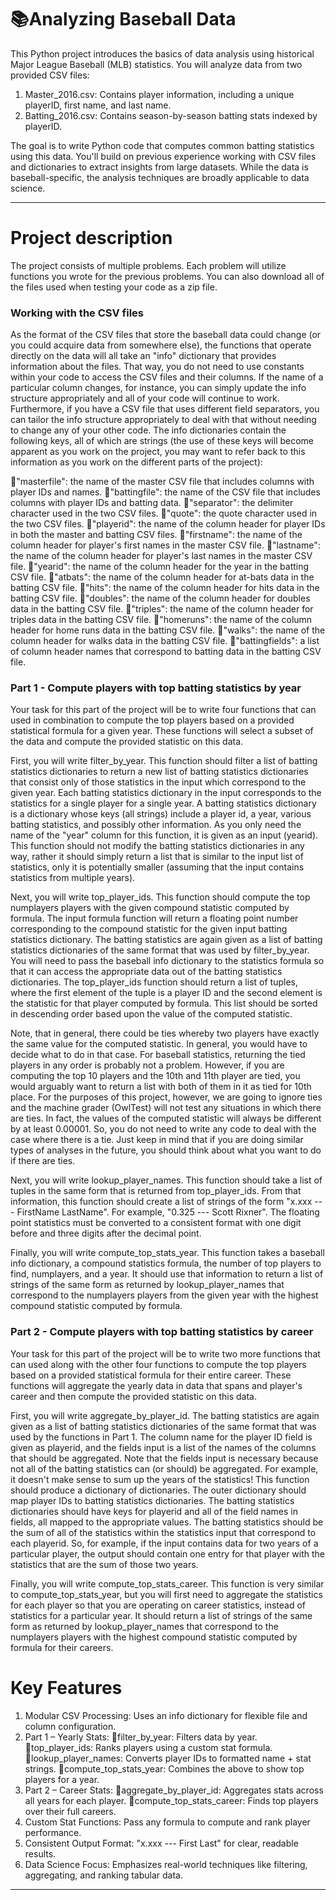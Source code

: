 # 📚Analyzing Baseball Data 

This Python project introduces the basics of data analysis using historical Major League Baseball (MLB) statistics.
You will analyze data from two provided CSV files:
1. Master_2016.csv: Contains player information, including a unique playerID, first name, and last name.
2. Batting_2016.csv: Contains season-by-season batting stats indexed by playerID.

The goal is to write Python code that computes common batting statistics using this data. You'll build on previous experience working with CSV files and dictionaries to extract insights from large datasets. While the data is baseball-specific, the analysis techniques are broadly applicable to data science.

--------

# Project description
The project consists of multiple problems. Each problem will utilize functions you wrote for the previous problems. You can also download all of the files used when testing your code as a zip file.

### Working with the CSV files
As the format of the CSV files that store the baseball data could change (or you could acquire data from somewhere else), the functions that operate directly on the data will all take an "info" dictionary that provides information about the files. That way, you do not need to use constants within your code to access the CSV files and their columns. If the name of a particular column changes, for instance, you can simply update the info structure appropriately and all of your code will continue to work. Furthermore, if you have a CSV file that uses different field separators, you can tailor the info structure appropriately to deal with that without needing to change any of your other code. The info dictionaries contain the following keys, all of which are strings (the use of these keys will become apparent as you work on the project, you may want to refer back to this information as you work on the different parts of the project):

🔹"masterfile": the name of the master CSV file that includes columns with player IDs and names.
🔹"battingfile": the name of the CSV file that includes columns with player IDs and batting data.
🔹"separator": the delimiter character used in the two CSV files.
🔹"quote": the quote character used in the two CSV files.
🔹"playerid": the name of the column header for player IDs in both the master and batting CSV files.
🔹"firstname": the name of the column header for player's first names in the master CSV file.
🔹"lastname": the name of the column header for player's last names in the master CSV file.
🔹"yearid": the name of the column header for the year in the batting CSV file.
🔹"atbats": the name of the column header for at-bats data in the batting CSV file.
🔹"hits": the name of the column header for hits data in the batting CSV file.
🔹"doubles": the name of the column header for doubles data in the batting CSV file.
🔹"triples":  the name of the column header for triples data in the batting CSV file.
🔹"homeruns":  the name of the column header for home runs data in the batting CSV file.
🔹"walks": the name of the column header for walks data in the batting CSV file.
🔹"battingfields": a list of column header names that correspond to batting data in the batting CSV file.

### Part 1 - Compute players with top batting statistics by year
 Your task for this part of the project will be to write four functions that can used in combination to compute the top players based on a provided statistical formula for a given year.  These functions will select a subset of the data and compute the provided statistic on this data.

First, you will write filter_by_year. This function should filter a list of batting statistics dictionaries to return a new list of batting statistics dictionaries that consist only of those statistics in the input which correspond to the given year. Each batting statistics dictionary in the input corresponds to the statistics for a single player for a single year. A batting statistics dictionary is a dictionary whose keys (all strings) include a player id, a year, various batting statistics, and possibly other information. As you only need the name of the "year" column for this function, it is given as an input (yearid). This function should not modify the batting statistics dictionaries in any way, rather it should simply return a list that is similar to the input list of statistics, only it is potentially smaller (assuming that the input contains statistics from multiple years).

Next, you will write top_player_ids. This function should compute the top numplayers players with the given compound statistic computed by formula. The input formula function will return a floating point number corresponding to the compound statistic for the given input batting statistics dictionary. The batting statistics are again given as a list of batting statistics dictionaries of the same format that was used by 
filter_by_year. You will need to pass the baseball info dictionary to the statistics formula so that it can access the appropriate data out of the batting statistics dictionaries. The top_player_ids function should return a list of tuples, where the first element of the tuple is a player ID and the second element is the statistic for that player computed by formula. This list should be sorted in descending order based upon the value of the computed statistic.

Note, that in general, there could be ties whereby two players have exactly the same value for the computed statistic. In general, you would have to decide what to do in that case. For baseball statistics, returning the tied players in any order is probably not a problem. However, if you are computing the top 10 players and the 10th and 11th player are tied, you would arguably want to return a list with both of them in it as tied for 10th place. For the purposes of this project, however, we are going to ignore ties and the machine grader (OwlTest) will not test any situations in which there are ties. In fact, the values of the computed statistic will always be different by at least 0.00001. So, you do not need to write any code to deal with the case where there is a tie. Just keep in mind that if you are doing similar types of analyses in the future, you should think about what you want to do if there are ties.

Next, you will write  lookup_player_names. This function should take a list of tuples in the same form that is returned from top_player_ids. From that information, this function should create a list of strings of the form "x.xxx --- FirstName LastName".  For example, "0.325 --- Scott Rixner".  The floating point statistics must be converted to a consistent format with one digit before and three digits after the decimal point.

Finally, you will write compute_top_stats_year. This function takes a baseball info dictionary, a compound statistics formula, the number of top players to find, numplayers, and a year. It should use that information to return a list of strings of the same form as returned by lookup_player_names that correspond to the numplayers players from the given year with the highest compound statistic computed by formula.

### Part 2 - Compute players with top batting statistics by career
Your task for this part of the project will be to write two more functions that can used along with the other four functions to compute the top players based on a provided statistical formula for their entire career.  These functions will aggregate the yearly data in data that spans and player's career and then compute the provided statistic on this data.  

First, you will write aggregate_by_player_id. The batting statistics are again given as a list of batting statistics dictionaries of the same format that was used by the functions in Part 1. The column name for the player ID field is given as playerid, and the fields input is a list of the names of the columns that should be aggregated. Note that the fields input is necessary because not all of the batting statistics can (or should) be aggregated. For example, it doesn't make sense to sum up the years of the statistics! This function should produce a dictionary of dictionaries. The outer dictionary should map player IDs to batting statistics dictionaries. The batting statistics dictionaries should have keys for playerid and all of the field names in fields, all mapped to the appropriate values. The batting statistics should be the sum of all of the statistics within the statistics input that correspond to each playerid. So, for example, if the input contains data for two years of a particular player, the output should contain one entry for that player with the statistics that are the sum of those two years. 

Finally, you will write compute_top_stats_career. This function is very similar to compute_top_stats_year, but you will first need to aggregate the statistics for each player so that you are operating on career statistics, instead of statistics for a particular year. It should return a list of strings of the same form as returned by lookup_player_names that correspond to the numplayers players with the highest compound statistic computed by formula for their careers.

# Key Features

1. Modular CSV Processing: Uses an info dictionary for flexible file and column configuration.
2. Part 1 – Yearly Stats:
🔸filter_by_year: Filters data by year.
🔸top_player_ids: Ranks players using a custom stat formula.
🔸lookup_player_names: Converts player IDs to formatted name + stat strings.
🔸compute_top_stats_year: Combines the above to show top players for a year.
3. Part 2 – Career Stats:
🔸aggregate_by_player_id: Aggregates stats across all years for each player.
🔸compute_top_stats_career: Finds top players over their full careers.
4. Custom Stat Functions: Pass any formula to compute and rank player performance.
5. Consistent Output Format: "x.xxx --- First Last" for clear, readable results.
6. Data Science Focus: Emphasizes real-world techniques like filtering, aggregating, and ranking tabular data.

----------


